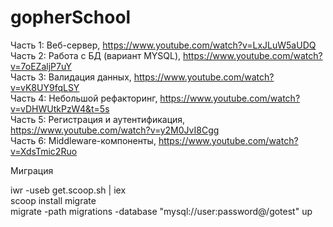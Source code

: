# gopherSchool

Часть 1: Веб-сервер, https://www.youtube.com/watch?v=LxJLuW5aUDQ <br>
Часть 2: Работа с БД (вариант MYSQL), https://www.youtube.com/watch?v=7oEZaljP7uY <br>
Часть 3: Валидация данных, https://www.youtube.com/watch?v=vK8UY9fqLSY <br>
Часть 4: Небольшой рефакторинг, https://www.youtube.com/watch?v=vDHWUtkPzW4&t=5s <br>
Часть 5: Регистрация и аутентификация, https://www.youtube.com/watch?v=y2M0JvI8Cgg <br>
Часть 6: Middleware-компоненты, https://www.youtube.com/watch?v=XdsTmic2Ruo <br>


Миграция

iwr -useb get.scoop.sh | iex<br>
scoop install migrate<br>
migrate -path migrations -database "mysql://user:password@/gotest" up<br>
